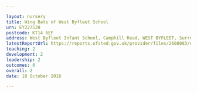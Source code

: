 ```yaml
---

layout: nursery
title: Wing Bats of West Byfleet School
urn: EY227538
postcode: KT14 6EF
address: West Byfleet Infant School, Camphill Road, WEST BYFLEET, Surrey, KT14 6EF
latestReportUrl: https://reports.ofsted.gov.uk/provider/files/2608083/urn/EY227538.pdf
teaching: 2
development: 2
leadership: 2
outcomes: 0
overall: 2
date: 18 October 2016

---
```

